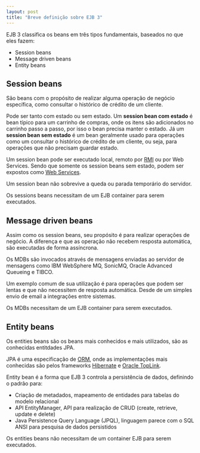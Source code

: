 ```yaml
---
layout: post
title: "Breve definição sobre EJB 3"
---
```



EJB 3 classifica os beans em três tipos fundamentais, baseados no que eles fazem:

* Session beans
* Message driven beans
* Entity beans

## Session beans

São beans com o propósito de realizar alguma operação de negócio  específica, como consultar o histórico de crédito de um cliente.

Pode ser tanto com estado ou sem estado. Um **session bean com estado** é bean típico para um carrinho de compras, onde os itens são adicionados no  carrinho passo a passo, por isso o bean precisa manter o estado. Já um **session bean sem estado** é um bean geralmente usado para operações como um consultar o histórico de crédito de um cliente, ou seja, para operações que não precisam guardar estado.

Um session bean pode ser executado local, remoto por [RMI](http://pt.wikipedia.org/wiki/RMI) ou por Web Services. Sendo que somente os session beans sem estado, podem ser expostos como [Web Services](http://pt.wikipedia.org/wiki/Web_service).

Um session bean não sobrevive a queda ou parada temporário do servidor.

Os sessions beans necessitam de um EJB container para serem executados.

## Message driven beans

Assim como os session beans, seu propósito é para realizar operações de negócio. A diferença e que as operação não recebem resposta automática, são executadas de forma assíncrona.

Os MDBs são invocados  através de mensagens enviadas ao servidor de mensagens como IBM WebSphere MQ, SonicMQ, Oracle Advanced Queueing e TIBCO.

Um exemplo comum de sua utilização é para operações que podem ser lentas e que não necessitem de resposta automática. Desde de um simples envio de email a integrações entre sistemas.

Os MDBs necessitam de um EJB container para serem executados.

## Entity beans

Os entities beans são os beans mais conhecidos e mais  utilizados, são as conhecidas entitdades JPA.

JPA é uma especificação de [ORM](http://en.wikipedia.org/wiki/Object-relational_mapping), onde as implementações mais conhecidas são pelos frameworks [Hibernate](http://pt.wikipedia.org/wiki/Hibernate) e [Oracle TopLink](http://en.wikipedia.org/wiki/TopLink).

Entity bean é a forma que EJB 3 controla a persistência de dados, definindo o padrão para:

* Criação de metadados, mapeamento de entidades para tabelas do modelo relacional
* API EntityManager, API para realização de CRUD (create, retrieve, update e delete)
* Java Persistence Query Language (JPQL), linguagem parece com o SQL ANSI para pesquisa de dados persistidos

Os entities beans não necessitam de um container EJB para serem executados.
